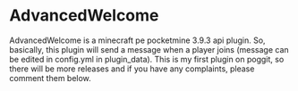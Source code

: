 # AdvancedWelcome
AdvancedWelcome is a minecraft pe pocketmine 3.9.3 api plugin. So, basically, this plugin will send a message when a player joins (message can be edited in config.yml in plugin_data). This is my first plugin on poggit, so there will be more releases and if you have any complaints, please comment them below. 

